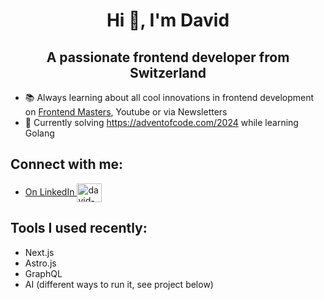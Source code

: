 <h1 align="center">Hi 👋, I'm David</h1>
<h2 align="center">A passionate frontend developer from Switzerland</h2>

- 📚 Always learning about all cool innovations in frontend development on [Frontend Masters](https://frontendmasters.com/u/david_windler/), Youtube or via Newsletters
- 🧩 Currently solving https://adventofcode.com/2024 while learning Golang

<h2>Connect with me:</h2>
<ul>
  <li><a href="https://linkedin.com/in/david-windler" target="blank">On LinkedIn <img align="center" src="https://raw.githubusercontent.com/rahuldkjain/github-profile-readme-generator/master/src/images/icons/Social/linked-in-alt.svg" alt="david-windler" height="30" width="40" /></a></li>
</ul>

<h2>Tools I used recently:</h2>
<ul>
  <li>Next.js</li>
  <li>Astro.js</li>
  <li>GraphQL</li>
  <li>AI (different ways to run it, see project below)</li>
</ul>
